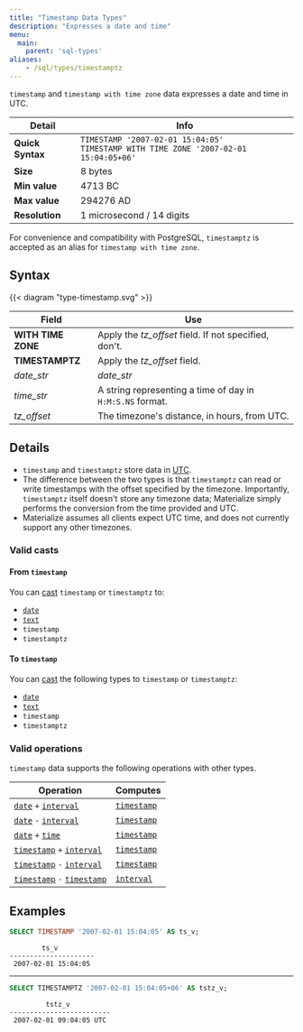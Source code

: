 ```yaml
---
title: "Timestamp Data Types"
description: "Expresses a date and time"
menu:
  main:
    parent: 'sql-types'
aliases:
    - /sql/types/timestamptz
---
```


`timestamp` and `timestamp with time zone` data expresses a date and time in UTC.

Detail | Info
-------|------
**Quick Syntax** | `TIMESTAMP '2007-02-01 15:04:05'` <br/> `TIMESTAMP WITH TIME ZONE '2007-02-01 15:04:05+06'`
**Size** | 8 bytes
**Min value** | 4713 BC
**Max value** | 294276 AD
**Resolution** | 1 microsecond / 14 digits

For convenience and compatibility with PostgreSQL, `timestamptz` is accepted
as an alias for `timestamp with time zone`.

## Syntax

{{< diagram "type-timestamp.svg" >}}

Field | Use
------|-----
**WITH TIME ZONE** | Apply the _tz&lowbar;offset_ field. If not specified, don't.
**TIMESTAMPTZ** | Apply the _tz&lowbar;offset_ field.
_date&lowbar;str_ | _date&lowbar;str_ | A string representing a date in `Y-M-D`, `Y M-D`, `Y M D` or `YMD` format.
_time&lowbar;str_ | A string representing a time of day in `H:M:S.NS` format.
_tz&lowbar;offset_ | The timezone's distance, in hours, from UTC.

## Details

- `timestamp` and `timestamptz` store data in [UTC](https://en.wikipedia.org/wiki/Coordinated_Universal_Time).
- The difference between the two types is that `timestamptz` can read or write timestamps with the offset specified by the timezone. Importantly, `timestamptz` itself doesn't store any timezone data; Materialize simply performs the conversion from the time provided and UTC.
- Materialize assumes all clients expect UTC time, and does not currently support any other timezones.

### Valid casts

#### From `timestamp`

You can [cast](../../functions/cast) `timestamp` or `timestamptz` to:

- [`date`](../date)
- [`text`](../text)
- `timestamp`
- `timestamptz`

#### To `timestamp`

You can [cast](../../functions/cast) the following types to `timestamp` or `timestamptz`:

- [`date`](../date)
- [`text`](../text)
- `timestamp`
- `timestamptz`

### Valid operations

`timestamp` data supports the following operations with other types.

Operation | Computes
----------|------------
[`date`](../date) `+` [`interval`](../interval) | [`timestamp`](../timestamp)
[`date`](../date) `-` [`interval`](../interval) | [`timestamp`](../timestamp)
[`date`](../date) `+` [`time`](../time) | [`timestamp`](../timestamp)
[`timestamp`](../timestamp) `+` [`interval`](../interval) | [`timestamp`](../timestamp)
[`timestamp`](../timestamp) `-` [`interval`](../interval) | [`timestamp`](../timestamp)
[`timestamp`](../timestamp) `-` [`timestamp`](../timestamp) | [`interval`](../interval)

## Examples

```sql
SELECT TIMESTAMP '2007-02-01 15:04:05' AS ts_v;
```
```nofmt
        ts_v
---------------------
 2007-02-01 15:04:05
```

<hr/>

```sql
SELECT TIMESTAMPTZ '2007-02-01 15:04:05+06' AS tstz_v;
```
```nofmt
         tstz_v
-------------------------
 2007-02-01 09:04:05 UTC
```
